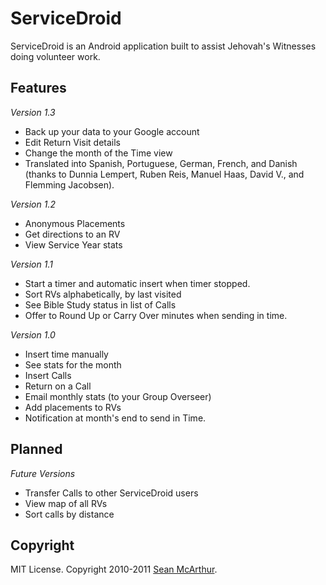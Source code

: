 ServiceDroid
==================

ServiceDroid is an Android application built to assist Jehovah's Witnesses doing volunteer work.

Features
-------

_Version 1.3_

* Back up your data to your Google account
* Edit Return Visit details
* Change the month of the Time view
* Translated into Spanish, Portuguese, German, French, and Danish (thanks to Dunnia Lempert, Ruben Reis, Manuel Haas, David V., and Flemming Jacobsen).

_Version 1.2_

* Anonymous Placements
* Get directions to an RV
* View Service Year stats

_Version 1.1_

* Start a timer and automatic insert when timer stopped.
* Sort RVs alphabetically, by last visited
* See Bible Study status in list of Calls
* Offer to Round Up or Carry Over minutes when sending in time.

_Version 1.0_

* Insert time manually
* See stats for the month
* Insert Calls
* Return on a Call
* Email monthly stats (to your Group Overseer)
* Add placements to RVs
* Notification at month's end to send in Time.

Planned
-------

_Future Versions_

* Transfer Calls to other ServiceDroid users
* View map of all RVs
* Sort calls by distance


Copyright
---------

MIT License. Copyright 2010-2011 [Sean McArthur](http://seanmonstar.com).